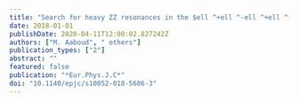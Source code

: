```yaml
---
title: "Search for heavy ZZ resonances in the $ell ^+ell ^-ell ^+ell ^-$ and $ell ^+ell ^-ν barν $ final states using proton–proton collisions at $sqrts= 13$   $text TeV$ with the ATLAS detector"
date: 2018-01-01
publishDate: 2020-04-11T12:00:02.827242Z
authors: ["M. Aaboud", " others"]
publication_types: ["2"]
abstract: ""
featured: false
publication: "*Eur.Phys.J.C*"
doi: "10.1140/epjc/s10052-018-5686-3"
---
```


